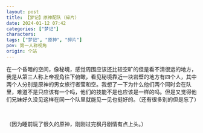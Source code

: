 ```yaml
---
layout: post
title: 【梦记】原神配队（碎片）
date: 2024-01-12 07:42
categories: ["梦记"]
characters: 
tags: ["梦记", "原神", "碎片"]
pov: 第一人称视角
origin: 个站
---
```


在一个昏暗的空间，像秘境，感觉周围应该还比较空旷的但是看不清很远的地方，我是从第三人称上帝视角往下俯瞰，看见秘境靠近一块岩壁的地方有四个人，其中两个人分别是原神的男女旅行者莹和空。我想了一下为什么他们两个同时会在队里，难道不是只应该有一个吗，他们的技能不是也应该是一样的吗。但是又觉得他们兄妹好久没见这样在同一个队里就能见一见也挺好的。（还有很多别的但是忘了）

<br>

（因为睡前玩了很久的原神，刚刚过完枫丹剧情有点上头。）
